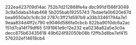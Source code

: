222ea423709d14ac
752b7d212868fe4a
dbc991d1566f3049
3c9a5daba34ab468
5b205bab19255743
7bdaefa0b620e67d
bea9550a0c1c8c3d
2787c3ff21d597b9
a33b33461794a7e1
9eaa834d4ff2c790
e9046d586fa0cbcb
822ba9010dc6a2ac
151d7ca14f79df65
5191961e9c12e232
ea0238a82a5e3c0a
decc875b63435618
49b624f92050b08b
f2ffb3d8be7ef415
576202ef14618cb4

